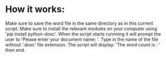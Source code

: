 # How it works:

Make sure to save the word file in the same directory as in this current script.
Make sure to install the relevant modules on your computer using 'pip install python-doxc'.
When the script starts runnning it will prompt the user to 'Please enter your document name: '.
Type in the name of the file without '.doxc' file extension.
The script will display: 'The word count is : ' then end.
